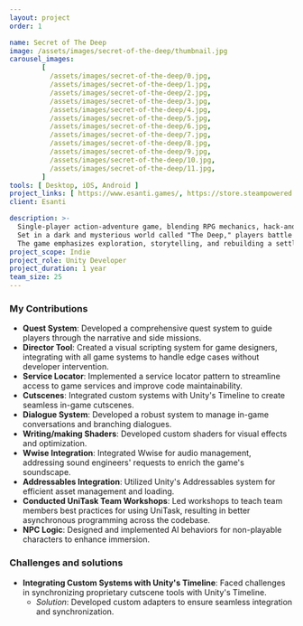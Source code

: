 ```yaml
---
layout: project
order: 1

name: Secret of The Deep
image: /assets/images/secret-of-the-deep/thumbnail.jpg
carousel_images:
        [
          /assets/images/secret-of-the-deep/0.jpg,
          /assets/images/secret-of-the-deep/1.jpg,
          /assets/images/secret-of-the-deep/2.jpg,
          /assets/images/secret-of-the-deep/3.jpg,
          /assets/images/secret-of-the-deep/4.jpg,
          /assets/images/secret-of-the-deep/5.jpg,
          /assets/images/secret-of-the-deep/6.jpg,
          /assets/images/secret-of-the-deep/7.jpg,
          /assets/images/secret-of-the-deep/8.jpg,
          /assets/images/secret-of-the-deep/9.jpg,
          /assets/images/secret-of-the-deep/10.jpg,
          /assets/images/secret-of-the-deep/11.jpg,
        ]
tools: [ Desktop, iOS, Android ]
project_links: [ https://www.esanti.games/, https://store.steampowered.com/app/2709410 ]
client: Esanti

description: >-
  Single-player action-adventure game, blending RPG mechanics, hack-and-slash combat, and resource management. 
  Set in a dark and mysterious world called "The Deep," players battle through hordes of corrupted enemies, gather resources, and uncover hidden secrets. \n
  The game emphasizes exploration, storytelling, and rebuilding a settlement while uncovering the protagonist's enigmatic past.
project_scope: Indie
project_role: Unity Developer
project_duration: 1 year
team_size: 25
---
```


### My Contributions
- **Quest System**: Developed a comprehensive quest system to guide players through the narrative and side missions.
- **Director Tool**: Created a visual scripting system for game designers, integrating with all game systems to handle edge cases without developer intervention.
- **Service Locator**: Implemented a service locator pattern to streamline access to game services and improve code maintainability.
- **Cutscenes**: Integrated custom systems with Unity's Timeline to create seamless in-game cutscenes.
- **Dialogue System**: Developed a robust system to manage in-game conversations and branching dialogues.
- **Writing/making Shaders**: Developed custom shaders for visual effects and optimization.
- **Wwise Integration**: Integrated Wwise for audio management, addressing sound engineers' requests to enrich the game's soundscape.
- **Addressables Integration**: Utilized Unity's Addressables system for efficient asset management and loading.
- **Conducted UniTask Team Workshops**: Led workshops to teach team members best practices for using UniTask, resulting in better asynchronous programming across the codebase.
- **NPC Logic**: Designed and implemented AI behaviors for non-playable characters to enhance immersion.

### Challenges and solutions
- **Integrating Custom Systems with Unity's Timeline**: Faced challenges in synchronizing proprietary cutscene tools with Unity's Timeline. 
  - _Solution_: Developed custom adapters to ensure seamless integration and synchronization.
